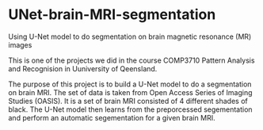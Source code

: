 # UNet-brain-MRI-segmentation
Using U-Net model to do segmentation on brain magnetic resonance (MR) images

This is one of the projects we did in the course COMP3710 Pattern Analysis and Recognision in Uuniversity of Qeensland.

The purpose of this project is to build a U-Net model to do a segmentation on brain MRI. The set of data is taken from Open Access Series of Imaging Studies (OASIS). It is a set of brain MRI consisted of 4 different shades of black. The U-Net model then learns from the preporcessed segementation and perform an automatic segementation for a given brain MRI.
